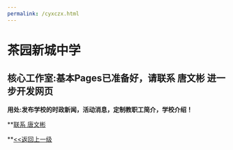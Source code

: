 ```yaml
---
permalink: /cyxczx.html
---
```


# 茶园新城中学

## 核心工作室:基本Pages已准备好，请联系 唐文彬 进一步开发网页

**用处:发布学校的时政新闻，活动消息，定制教职工简介，学校介绍！**

**[联系 唐文彬](/about/Administrator-TangWenbin)

**[<<返回上一级](/other)
